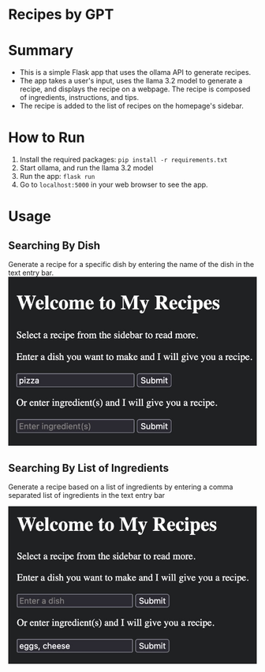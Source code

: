# Recipes by GPT

# Summary

- This is a simple Flask app that uses the ollama API to generate recipes.
- The app takes a user's input, uses the llama 3.2 model to generate a recipe, and displays the recipe on a webpage. The recipe is composed of ingredients, instructions, and tips.
- The recipe is added to the list of recipes on the homepage's sidebar. 

# How to Run

1. Install the required packages: `pip install -r requirements.txt`
2. Start ollama, and run the llama 3.2 model
2. Run the app: `flask run`
3. Go to `localhost:5000` in your web browser to see the app.

# Usage
## Searching By Dish
Generate a recipe for a specific dish by entering the name of the dish in the text entry bar.
![alt text](images/search_by_dish.jpg)
## Searching By List of Ingredients
Generate a recipe based on a list of ingredients by entering a comma separated list of ingredients in the text entry bar

![alt text](images/search_by_ingredients.jpg)